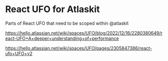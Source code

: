 # React UFO for Atlaskit

Parts of React UFO that need to be scoped within @atlaskit

<https://hello.atlassian.net/wiki/spaces/UFO/blog/2022/12/16/2280380649/react-UFO+A+deeper+understanding+of+performance>

<https://hello.atlassian.net/wiki/spaces/UFO/pages/2305847386/react-ufo+UFO+v2>

